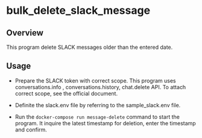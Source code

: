 # bulk_delete_slack_message

## Overview

This program delete SLACK messages older than the entered date.

## Usage

- Prepare the SLACK token with correct scope. This program uses conversations.info
  , conversations.history, chat.delete API. To attach correct scope, see the official document.

- Definite the slack.env file by referring to the sample_slack.env file.

- Run the `docker-compose run message-delete` command to start the program. It inquire the latest timestamp for deletion, enter the timestamp and confirm.
